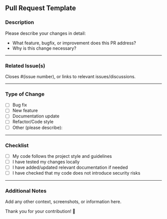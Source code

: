 ## Pull Request Template

### Description
Please describe your changes in detail:

- What feature, bugfix, or improvement does this PR address?
- Why is this change necessary?

---

### Related Issue(s)
Closes #(issue number), or links to relevant issues/discussions.

---

### Type of Change
- [ ] Bug fix
- [ ] New feature
- [ ] Documentation update
- [ ] Refactor/Code style
- [ ] Other (please describe):

---

### Checklist
- [ ] My code follows the project style and guidelines
- [ ] I have tested my changes locally
- [ ] I have added/updated relevant documentation if needed
- [ ] I have checked that my code does not introduce security risks

---

### Additional Notes
Add any other context, screenshots, or information here.

Thank you for your contribution! 🎉

